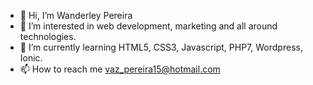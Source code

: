 - 👋 Hi, I’m Wanderley Pereira
- 👀 I’m interested in web development, marketing and all around technologies.
- 🌱 I’m currently learning HTML5, CSS3, Javascript, PHP7, Wordpress, Ionic.
- 📫 How to reach me vaz_pereira15@hotmail.com

<!---
iamwanderleypereira/iamwanderleypereira is a ✨ special ✨ repository because its `README.md` (this file) appears on your GitHub profile.
You can click the Preview link to take a look at your changes.
--->
